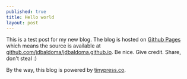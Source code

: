 ```yaml
---
published: true
title: Hello world
layout: post
---
```

This is a test post for my new blog. The blog is hosted on [Github Pages](http://pages.github.com/) which means the source is available at [github.com/jdbaldoma/jdbaldoma.github.io](http://github.com/jdbaldoma/jdbaldoma.github.io). Be nice. Give credit. Share, don't steal :)

By the way, this blog is powered by [tinypress.co](https://tinypress.co).